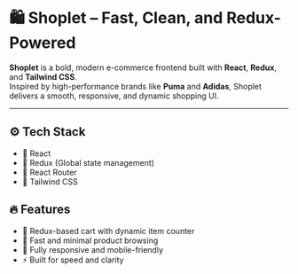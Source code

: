 # 🛍️ Shoplet – Fast, Clean, and Redux-Powered

**Shoplet** is a bold, modern e-commerce frontend built with **React**, **Redux**, and **Tailwind CSS**.  
Inspired by high-performance brands like **Puma** and **Adidas**, Shoplet delivers a smooth, responsive, and dynamic shopping UI.

---

## ⚙️ Tech Stack

- 🔹 React  
- 🔹 Redux (Global state management)  
- 🔹 React Router  
- 🔹 Tailwind CSS  
## 🔥 Features

- 🛒 Redux-based cart with dynamic item counter  
- 🎯 Fast and minimal product browsing  
- 📱 Fully responsive and mobile-friendly  
- ⚡ Built for speed and clarity  

